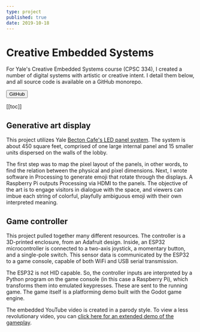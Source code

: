 ```yaml
---
type: project
published: true
date: 2019-10-18
---
```


# Creative Embedded Systems

For Yale's Creative Embedded Systems course (CPSC 334), I created a number of digital systems with artistic or creative intent. I detail them below, and all source code is available on a GitHub monorepo.

<Button href="https://github.com/sarimabbas/sarim-cs334" external="true">GitHub</Button>

[[toc]]

## Generative art display

<YouTube src="https://www.youtube-nocookie.com/embed/qkOxWb4VdMY"/>

This project utilizes Yale [Becton Cafe's LED panel system](https://news.yale.edu/2013/03/04/led-caf-where-art-and-science-meet). The system is about 450 square feet, comprised of one large internal panel and 15 smaller units dispersed on the walls of the lobby.

The first step was to map the pixel layout of the panels, in other words, to find the relation between the physical and pixel dimensions. Next, I wrote software in Processing to generate emoji that rotate through the displays. A Raspberry Pi outputs Processing via HDMI to the panels. The objective of the art is to engage visitors in dialogue with the space, and viewers can imbue each string of colorful, playfully ambiguous emoji with their own interpreted meaning.

## Game controller

<YouTube src="https://www.youtube.com/embed/MQxkPw-gNHw"/>

This project pulled together many different resources. The controller is a 3D-printed enclosure, from an Adafruit design. Inside, an ESP32 microcontroller is connected to a two-axis joystick, a momentary button, and a single-pole switch. This sensor data is communicated by the ESP32 to a game console, capable of both WiFi and USB serial transmission.

The ESP32 is not HID capable. So, the controller inputs are interpreted by a Python program on the game console (in this case a Raspberry Pi), which transforms them into emulated keypresses. These are sent to the running game. The game itself is a platforming demo built with the Godot game engine.

The embedded YouTube video is created in a parody style. To view a less revolutionary video, you can [click here for an extended demo of the gameplay](https://www.youtube.com/watch?v=X9wXXtjV6eg).
